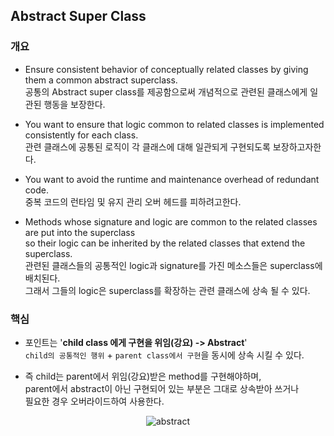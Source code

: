 ## Abstract Super Class

### 개요
- Ensure consistent behavior of conceptually related classes by giving them a common abstract superclass.  
  공통의 Abstract super class를 제공함으로써 개념적으로 관련된 클래스에게 일관된 행동을 보장한다.


- You want to ensure that logic common to related classes is implemented consistently for each class.  
  관련 클래스에 공통된 로직이 각 클래스에 대해 일관되게 구현되도록 보장하고자한다.


- You want to avoid the runtime and maintenance overhead of redundant code.  
  중복 코드의 런타임 및 유지 관리 오버 헤드를 피하려고한다.


- Methods whose signature and logic are common to the related classes are put into the superclass  
so their logic can be inherited by the related classes that extend the superclass.  
  관련된 클래스들의 공통적인 logic과 signature를 가진 메소스들은 superclass에 배치된다.  
  그래서 그들의 logic은 superclass를 확장하는 관련 클래스에 상속 될 수 있다.

### 핵심

- 포인트는 '**child class 에게 구현을 위임(강요) -> Abstract**'  
  `child의 공통적인 행위` + `parent class에서 구현`을 동시에 상속 시킬 수 있다.


- 즉 child는 parent에서 위임(강요)받은 method를 구현해야하며,  
  parent에서 abstract이 아닌 구현되어 있는 부분은 그대로 상속받아 쓰거나  
  필요한 경우 오버라이드하여 사용한다.

<div style="text-align:center" markdown="1">

![abstract](http://i.imgur.com/8JcyIaB.png)

</div>
